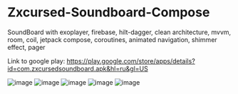 # Zxcursed-Soundboard-Compose

SoundBoard with exoplayer, firebase, hilt-dagger, clean architecture, mvvm, room, coil, jetpack compose, coroutines, animated navigation, shimmer effect, pager

Link to google play:
https://play.google.com/store/apps/details?id=com.zxcursedsoundboard.apk&hl=ru&gl=US

![image](https://user-images.githubusercontent.com/91003195/236264042-9bfb0e6f-8fd2-4c98-9b5b-a791d23b36cd.png)
![image](https://user-images.githubusercontent.com/91003195/236264092-d3b94ed9-dd83-4527-9cc1-c207b611297e.png)
![image](https://user-images.githubusercontent.com/91003195/236264122-f16f989c-a2b6-4222-9940-05c86199ce37.png)
![image](https://user-images.githubusercontent.com/91003195/236264159-8ad38caf-6fd5-42bf-940d-5fa7911cc041.png)
![image](https://user-images.githubusercontent.com/91003195/236264193-6ee1d494-acbe-4f36-85bc-65560e8ae165.png)

